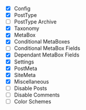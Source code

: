 - [x] Config
- [x] PostType
- [ ] PostType Archive
- [x] Taxonomy
- [x] MetaBox
- [x] Conditional MetaBoxes
- [ ] Conditional MetaBox Fields
- [x] Dependant MetaBox Fields
- [x] Settings
- [x] PostMeta
- [x] SiteMeta
- [x] Miscellaneous
- [ ] Disable Posts
- [ ] Disable Comments
- [ ] Color Schemes

